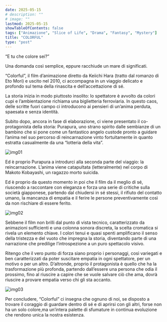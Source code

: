 ```yaml
---
date: 2025-05-15
# description: ""
# image: ""
lastmod: 2025-05-15
showTableOfContents: false
tags: ["Animazione", "Slice of Life", "Drama", "Fantasy", "Mystery"]
title: "COLORFUL"
type: "post"
---
```


“E tu che colore sei?”

Una domanda così semplice, eppure racchiude un mare di significati.

“Colorful”, il film d’animazione diretto da Keiichi Hara (tratto dal romanzo di Eto Mori) e uscito nel 2010, ci accompagna in un viaggio delicato e profondo sul tema della rinascita e dell’accettazione di sé.

La storia inizia in modo piuttosto insolito: lo spettatore è avvolto da colori cupi e l’ambientazione richiama una biglietteria ferroviaria. In questo caos, delle scritte fuori campo ci introducono ai pensieri di un’anima perduta, spaesata e senza identità.

Subito dopo, ancora in fase di elaborazione, ci viene presentato il co-protagonista della storia: Purapura, uno strano spirito dalle sembianze di un bambino che si pone come un fantastico angelo custode pronto a guidare l’anima nel suo percorso di reincarnazione vinto fortuitamente in quanto estratta casualmente da una “lotteria della vita”.

![img01](/reviews/rev05/img01.jpg)

Ed è proprio Purapura a introdurci alla seconda parte del viaggio: la reincarnazione. L’anima viene catapultata (letteralmente) nel corpo di Makoto Kobayashi, un ragazzo morto suicida.

Ed è proprio da questo momento in poi che il film da il meglio di sé, riuscendo a raccontare con eleganza e forza una serie di critiche sulla società giapponese, partendo dal chiudersi in sé stessi, il rifiuto del contatto umano, la mancanza di empatia e il ferire le persone preventivamente così da non rischiare di essere ferito.

![img02](/reviews/rev05/img02.jpg)

Sebbene il film non brilli dal punto di vista tecnico, caratterizzato da animazioni sufficienti e una colonna sonora discreta, la scelta cromatica si rivela un elemento
chiave. I colori tenui e quasi spenti amplificano il senso della tristezza e del vuoto che impregna la storia, diventando parte di una narrazione che predilige l’introspezione a un puro spettacolo visivo.

Ritengo che il vero punto di forza siano proprio i personaggi, così variegati e ben caratterizzati da poter suscitare empatia in ogni spettatore, per un motivo o per un altro. D’altronde, proprio il protagonista è quello che ha la trasformazione più profonda, partendo dall’essere una persona che odia il prossimo, fino al riuscire a capire che se vuole salvare ciò che ama, dovrà riuscire a provare empatia verso chi gli sta accanto.

![img03](/reviews/rev05/img03.jpg)

Per concludere, “Colorful” ci insegna che ognuno di noi, se disposto a trovare il coraggio di guardare dentro di sé e di aprirsi con gli altri, forse non ha un solo colore,ma un’intera palette di sfumature in continua evoluzione che rendono unica la nostra esistenza.
